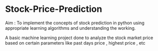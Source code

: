 # Stock-Price-Prediction

Aim : 
To implement the concepts of stock prediction in python using appropriate learning algorithms and understanding the working. 

A basic machine learning project done to analyze the stock market price based on certain parameters like past days price , highest price , etc 
